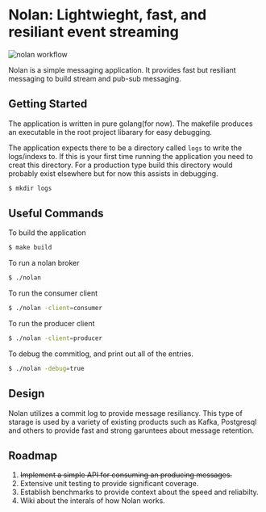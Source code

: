 # Nolan: Lightwieght, fast, and resiliant event streaming

![nolan workflow](https://github.com/bdkiran/nolan/actions/workflows/go.yml/badge.svg)

Nolan is a simple messaging application. It provides fast but resiliant messaging to build stream and pub-sub messaging.

## Getting Started

The application is written in pure golang(for now). The makefile produces an executable in the root project libarary for easy debugging.

The application expects there to be a directory called `logs` to write the logs/indexs to. If this is your first time running the application you need to creat this directory. For a production type build this directory would probably exist elsewhere but for now this assists in debugging.

```bash
$ mkdir logs
```

## Useful Commands

To build the application

```bash
$ make build
```

To run a nolan broker

```bash
$ ./nolan
```

To run the consumer client

```bash
$ ./nolan -client=consumer
```

To run the producer client

```bash
$ ./nolan -client=producer
```

To debug the commitlog, and print out all of the entries.

```bash
$ ./nolan -debug=true
```

## Design

Nolan utilizes a commit log to provide message resiliancy. This type of starage is used by a variety of existing products such as Kafka, Postgresql and others to provide fast and strong garuntees about message retention.

## Roadmap

1. ~~Implement a simple API for consuming an producing messages.~~
1. Extensive unit testing to provide significant coverage.
1. Establish benchmarks to provide context about the speed and reliabilty.
1. Wiki about the interals of how Nolan works.
